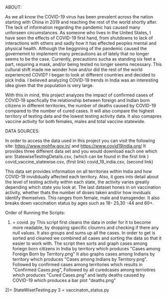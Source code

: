 ABOUT: 


As we all know the COVID-19 virus has been prevalent across the nation starting with China in 2019 and reaching the rest of the world shortly after. The lack of information regarding the pandemic has caused many unforseen circumstances. As someone who lives in the United States, I have seen the effects of COVID-19 first hand, from shutdowns to lack of interactions with others and sadly how it has effected peoples mental and physical health. Although the beggnning of the pandemic caused the governemnt to implement many precautions as of lately that no longer seems to be the case. Currently, precautions sucha as standing six feet a part, requiring a mask, and/or being tested no longer seems necessary. This cultural shift made me wonder how and/or did the rest of the world experienced COVID? I began to look at different countries and decided to pick India. I believed analyzing COVID-19 trends in India was an interesting idea given that the population is very large. 


With this in mind, this project analyzes the impact of  confirmed cases of COVID-19 specfically the relationship between foreign and Indian born citizens in different territories, the number of deaths caused by COVID-19 compared to the number of cured cases. It will also compare the highest territory of testing data and the lowest testing activity data. It also comapres vaccine activity for both females, males and total vaccine statewide.


DATA SOURCES: 

In order to access the data used in this project you can visit the following site: https://www.mohfw.gov.in/ and https://www.covid19india.org/
It provides three different data set and you would download each one which are: 
StatewiseTestingDetails.csv, (which can be found in the first link )
covid_vaccine_statewise.csv, (first link)
covid_19_india.csv, (second link) 

This data set provides information on all territories within India and how COVID-19 invididually affected each territory. Also, it goes into detail about the level of testing activity within each state, the activity varies greatly depending which state you look at. The last dataset hones in on vaccination activity, whether thats the number of doses taken and/or how inviduals identify themselves. This ranges from female, male and transgender. It also breaks down vaccination status by ages such as 18- 25,30 -44 and 60+. 

Order of Running the Scripts: 

1) = covid. py
This script first cleans the data in order for it to become more readable, by dropping specific cloumns and checking if there any null values. It also groups and sums up all the cases. In order to get is sorted and cleaned we combined all cases and sorting the data so that it easier to work with. The script then sorts and graph cases among foriegn born citizens in India by territory which produces "Cases among Foreign Born by Territory.png" It also graphs cases among Indians by territory which produces "Cases among Indians by Territory.png". Followed by confirmed cases among territories which results in "Confirmed Cases.png",  Followed by all curedcases among terriotires which produces "Cured Cases.png" and lastly deaths caused by COVID-19 which produces a bar plot "deaths.png"

 
2)= StateWisetTesting.py
3 = vaccinaton_status.py 
